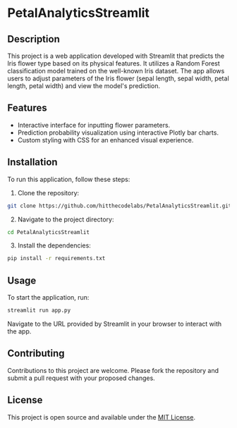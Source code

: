 # PetalAnalyticsStreamlit

## Description
This project is a web application developed with Streamlit that predicts the Iris flower type based on its physical features. It utilizes a Random Forest classification model trained on the well-known Iris dataset. The app allows users to adjust parameters of the Iris flower (sepal length, sepal width, petal length, petal width) and view the model's prediction.

## Features
- Interactive interface for inputting flower parameters.
- Prediction probability visualization using interactive Plotly bar charts.
- Custom styling with CSS for an enhanced visual experience.

## Installation
To run this application, follow these steps:

1. Clone the repository:

```bash
git clone https://github.com/hitthecodelabs/PetalAnalyticsStreamlit.git
```

2. Navigate to the project directory:
```bash
cd PetalAnalyticsStreamlit
```
3. Install the dependencies:
```bash
pip install -r requirements.txt
```
## Usage
To start the application, run:

```bash
streamlit run app.py
```

Navigate to the URL provided by Streamlit in your browser to interact with the app.

## Contributing
Contributions to this project are welcome. Please fork the repository and submit a pull request with your proposed changes.

## License
This project is open source and available under the [MIT License](LICENSE).


